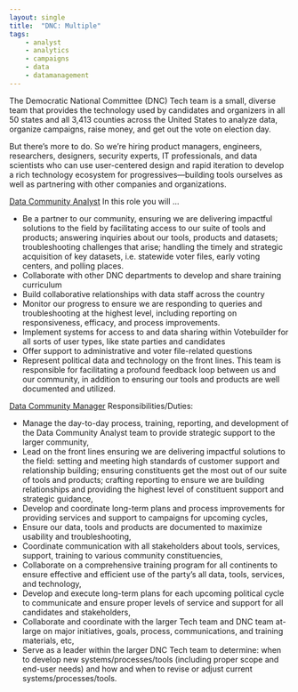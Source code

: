 ```yaml
---
layout: single
title:  "DNC: Multiple"
tags: 
    - analyst
    - analytics
    - campaigns
    - data
    - datamanagement
---
```


The Democratic National Committee (DNC) Tech team is a small, diverse team that provides the technology used by candidates and organizers in all 50 states and all 3,413 counties across the United States to analyze data, organize campaigns, raise money, and get out the vote on election day.

But there’s more to do. So we’re hiring product managers, engineers, researchers, designers, security experts, IT professionals, and data scientists who can use user-centered design and rapid iteration to develop a rich technology ecosystem for progressives—building tools ourselves as well as partnering with other companies and organizations.

[Data Community Analyst](https://jobs.lever.co/dnc/e5f0a2ed-8ed4-4983-afd6-6e2b56bdfded)
In this role you will ...
* Be a partner to our community, ensuring we are delivering impactful solutions to the field by facilitating access to our suite of tools and products; answering inquiries about our tools, products and datasets; troubleshooting challenges that arise; handling the timely and strategic acquisition of key datasets, i.e. statewide voter files, early voting centers, and polling places.
* Collaborate with other DNC departments to develop and share training curriculum
* Build collaborative relationships with data staff across the country
* Monitor our progress to ensure we are responding to queries and troubleshooting at the highest level, including reporting on responsiveness, efficacy, and process improvements.
* Implement systems for access to and data sharing within Votebuilder for all sorts of user types, like state parties and candidates
* Offer support to administrative and voter file-related questions
* Represent political data and technology on the front lines. This team is responsible for facilitating a profound feedback loop between us and our community, in addition to ensuring our tools and products are well documented and utilized.

[Data Community Manager](https://jobs.lever.co/dnc/98650cc5-062c-4c39-8a84-3eeac878b829)
Responsibilities/Duties:
* Manage the day-to-day process, training, reporting, and development of the Data Community Analyst team to provide strategic support to the larger community,
* Lead on the front lines ensuring we are delivering impactful solutions to the field: setting and meeting high standards of customer support and relationship building; ensuring constituents get the most out of our suite of tools and products; crafting reporting to ensure we are building relationships and providing the highest level of constituent support and strategic guidance,
* Develop and coordinate long-term plans and process improvements for providing services and support to campaigns for upcoming cycles,
* Ensure our data, tools and products are documented to maximize usability and troubleshooting,
* Coordinate communication with all stakeholders about tools, services, support, training to various community constituencies,
* Collaborate on a comprehensive training program for all continents to ensure effective and efficient use of the party’s all data, tools, services, and technology,
* Develop and execute long-term plans for each upcoming political cycle to communicate and ensure proper levels of service and support for all candidates and stakeholders,
* Collaborate and coordinate with the larger Tech team and DNC team at-large on major initiatives, goals, process, communications, and training materials, etc,
* Serve as a leader within the larger DNC Tech team to determine: when to develop new systems/processes/tools (including proper scope and end-user needs) and how and when to revise or adjust current systems/processes/tools.

